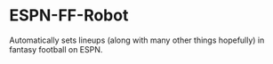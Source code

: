 # ESPN-FF-Robot
Automatically sets lineups (along with many other things hopefully) in fantasy football on ESPN.
